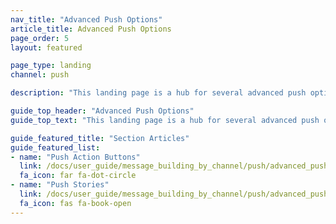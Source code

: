 ```yaml
---
nav_title: "Advanced Push Options"
article_title: Advanced Push Options
page_order: 5
layout: featured

page_type: landing
channel: push

description: "This landing page is a hub for several advanced push options like Push Stories and push action buttons."

guide_top_header: "Advanced Push Options"
guide_top_text: "This landing page is a hub for several advanced push options like Push Stories and push action buttons."

guide_featured_title: "Section Articles"
guide_featured_list:
- name: "Push Action Buttons"
  link: /docs/user_guide/message_building_by_channel/push/advanced_push_options/push_action_buttons/
  fa_icon: far fa-dot-circle
- name: "Push Stories"
  link: /docs/user_guide/message_building_by_channel/push/advanced_push_options/push_stories/
  fa_icon: fas fa-book-open
---
```

<br><br>